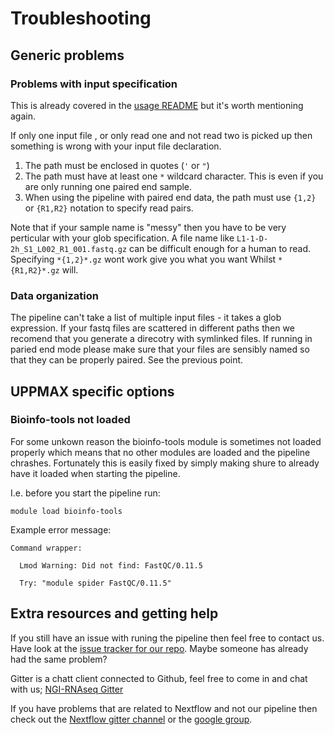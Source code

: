 # Troubleshooting 

## Generic problems

### Problems with input specification
This is already covered in the [usage README](usage.md#--reads) but it's worth mentioning again.

If only one input file , or only read one and not read two is picked up then something is wrong with your input file declaration.

1. The path must be enclosed in quotes (`'` or `"`)
2. The path must have at least one `*` wildcard character. This is even if you are only running one paired end sample. 
3. When using the pipeline with paired end data, the path must use `{1,2}` or `{R1,R2}` notation to specify read pairs.

Note that if your sample name is "messy" then you have to be very perticular with your glob specification. A file name like `L1-1-D-2h_S1_L002_R1_001.fastq.gz` can be difficult enough for a human to read. Specifying `*{1,2}*.gz` wont work give you what you want Whilst `*{R1,R2}*.gz` will. 

### Data organization
The pipeline can't take a list of multiple input files - it takes a glob expression. If your fastq files are scattered in different paths then we recomend that you generate a direcotry with symlinked files. If running in paried end mode please make sure that your files are sensibly named so that they can be properly paired. See the previous point. 

## UPPMAX specific options

### Bioinfo-tools not loaded
For some unkown reason the bioinfo-tools module is sometimes not loaded properly which means that no other modules are loaded and the pipeline chrashes. Fortunately this is easily fixed by simply making shure to already have it loaded when starting the pipeline. 

I.e. before you start the pipeline run:

```
module load bioinfo-tools
```
Example error message:

```
Command wrapper:
  
  Lmod Warning: Did not find: FastQC/0.11.5
  
  Try: "module spider FastQC/0.11.5"

```


## Extra resources and getting help
If you still have an issue with runing the pipeline then feel free to contact us. 
Have look at the [issue tracker for our repo](https://github.com/SciLifeLab/NGI-RNAseq/issues). Maybe someone has already had the same problem?

Gitter is a chatt client connected to Github, feel free to come in and chat with us;
[NGI-RNAseq Gitter]((https://gitter.im/SciLifeLab/NGI-RNAseq)) 

If you have problems that are related to Nextflow and not our pipeline then check out the [Nextflow gitter channel](https://gitter.im/nextflow-io/nextflow) or the [google group](https://groups.google.com/forum/#!forum/nextflow). 



